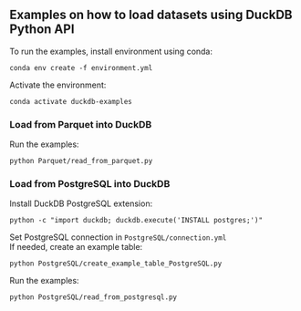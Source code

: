 ## Examples on how to load datasets using DuckDB Python API

To run the examples, install environment using conda:
```
conda env create -f environment.yml
```
Activate the environment:
```
conda activate duckdb-examples
```

### Load from Parquet into DuckDB

Run the examples:
```
python Parquet/read_from_parquet.py
```

### Load from PostgreSQL into DuckDB
Install DuckDB PostgreSQL extension:
```
python -c "import duckdb; duckdb.execute('INSTALL postgres;')"
```
Set PostgreSQL connection in `PostgreSQL/connection.yml` <br>
If needed, create an example table:
```
python PostgreSQL/create_example_table_PostgreSQL.py
```
Run the examples:
```
python PostgreSQL/read_from_postgresql.py
```
